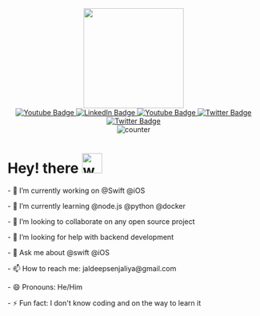 <div id="header" align="center">
  <img src="https://media.giphy.com/media/M9gbBd9nbDrOTu1Mqx/giphy.gif" width="200" />
 
<div id="badges">
  <a href="https://jaldeepsenjaliya.github.io/About-Me/" target="_blank">
    <img src="https://img.shields.io/badge/About-Me-Green?style=for-the-badge&logo=me&logoColor=white" alt="Youtube Badge"/>
  </a>
  <a href="https://www.linkedin.com/in/jaldeep-senjaliya/" target="_blank">
    <img src="https://img.shields.io/badge/LinkedIn-blue?style=for-the-badge&logo=linkedin&logoColor=white" alt="LinkedIn Badge"/>
  </a>
  <a href="https://www.youtube.com/playlist?list=PLuxNQViSZ8USJ9NX66-fuFO6hNjgGHujG" target="_blank">
    <img src="https://img.shields.io/badge/YouTube-brown?style=for-the-badge&logo=youtube&logoColor=white" alt="Youtube Badge"/>
  </a>
  <a href="https://apps.apple.com/ca/app/201-dap/id1464722926?platform=iphone" target="_blank">
    <img src="https://img.shields.io/badge/appstore-blue?style=for-the-badge&logo=appstore&logoColor=white" alt="Twitter Badge"/>
  </a>
    <a href="https://github.com/JaldeepSenjaliya" target="_blank">
    <img src="https://img.shields.io/badge/github-black?style=for-the-badge&logo=github&logoColor=white" alt="Twitter Badge"/>
  </a><br>
    <img src="https://komarev.com/ghpvc/?username=JaldeepSenjaliya&style=flat-square&color=blue" alt="counter" />
  <div>
<h1 align="left">
  Hey! there
  <img src="https://media.giphy.com/media/hvRJCLFzcasrR4ia7z/giphy.gif" alt="wave" width="40px" height="40px"/>
</h1>
</div>

 <div align="left">
    <p> - 🔭 I’m currently working on @Swift @iOS </p>
    <p> - 🌱 I’m currently learning @node.js @python @docker </p>
    <p> - 👯 I’m looking to collaborate on any open source project</p>
    <p> - 🤔 I’m looking for help with backend development</p>
    <p> - 💬 Ask me about @swift @iOS</p>
    <p> - 📫 How to reach me: jaldeepsenjaliya@gmail.com</p>
    <p> - 😄 Pronouns: He/Him</p>
    <p> - ⚡ Fun fact: I don't know coding and on the way to learn it</p>
</div>

<!--
**JaldeepSenjaliya/JaldeepSenjaliya** is a ✨ _special_ ✨ repository because its `README.md` (this file) appears on your GitHub profile.

https://github.com/rudrabarad/Gifs
https://i.pinimg.com/originals/ce/69/4f/ce694f560636dffcf42ecf40d4f2f962.gif
https://media.giphy.com/media/M9gbBd9nbDrOTu1Mqx/giphy.gif
Here are some ideas to get you started:

-->
